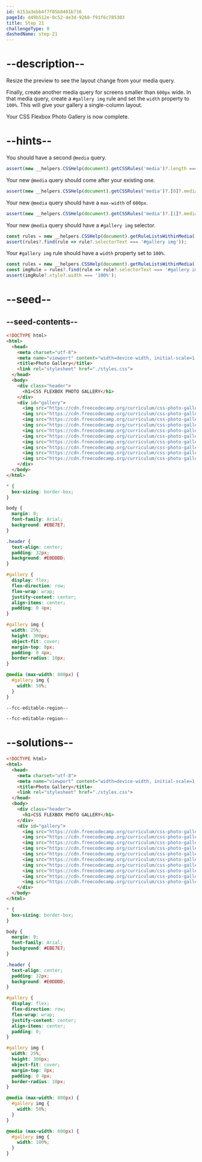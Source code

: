 ```yaml
---
id: 6153a3ebb4f7f05b8401b716
pageId: d49b512e-0c52-4e3d-9268-f91f6c785303
title: Step 21
challengeType: 0
dashedName: step-21
---
```


# --description--

Resize the preview to see the layout change from your media query.

Finally, create another media query for screens smaller than `600px` wide. In that media query, create a `#gallery img` rule and set the `width` property to `100%`. This will give your gallery a single-column layout.

Your CSS Flexbox Photo Gallery is now complete.

# --hints--

You should have a second `@media` query.

```js
assert(new __helpers.CSSHelp(document).getCSSRules('media')?.length === 2);
```

Your new `@media` query should come after your existing one.

```js
assert(new __helpers.CSSHelp(document).getCSSRules('media')?.[0]?.media?.mediaText === '(max-width: 800px)');
```

Your new `@media` query should have a `max-width` of `600px`.

```js
assert(new __helpers.CSSHelp(document).getCSSRules('media')?.[1]?.media?.mediaText === '(max-width: 600px)');
```

Your new `@media` query should have a `#gallery img` selector.

```js
const rules = new __helpers.CSSHelp(document).getRuleListsWithinMedia('(max-width: 600px)');
assert(rules?.find(rule => rule?.selectorText === '#gallery img'));
```

Your `#gallery img` rule should have a `width` property set to `100%`.

```js
const rules = new __helpers.CSSHelp(document).getRuleListsWithinMedia('(max-width: 600px)');
const imgRule = rules?.find(rule => rule?.selectorText === '#gallery img');
assert(imgRule?.style?.width === '100%');
```

# --seed--

## --seed-contents--

```html
<!DOCTYPE html>
<html>
  <head>
    <meta charset="utf-8">
    <meta name="viewport" content="width=device-width, initial-scale=1.0">
    <title>Photo Gallery</title>
    <link rel="stylesheet" href="./styles.css">
  </head>
  <body>
    <div class="header">
      <h1>CSS FLEXBOX PHOTO GALLERY</h1>
    </div>
    <div id="gallery">
      <img src="https://cdn.freecodecamp.org/curriculum/css-photo-gallery/1.jpg"/>
      <img src="https://cdn.freecodecamp.org/curriculum/css-photo-gallery/2.jpg"/>
      <img src="https://cdn.freecodecamp.org/curriculum/css-photo-gallery/3.jpg"/>
      <img src="https://cdn.freecodecamp.org/curriculum/css-photo-gallery/4.jpg"/>
      <img src="https://cdn.freecodecamp.org/curriculum/css-photo-gallery/5.jpg"/>
      <img src="https://cdn.freecodecamp.org/curriculum/css-photo-gallery/6.jpg"/>
      <img src="https://cdn.freecodecamp.org/curriculum/css-photo-gallery/7.jpg"/>
      <img src="https://cdn.freecodecamp.org/curriculum/css-photo-gallery/8.jpg"/>
      <img src="https://cdn.freecodecamp.org/curriculum/css-photo-gallery/9.jpg"/>
      <img src="https://cdn.freecodecamp.org/curriculum/css-photo-gallery/10.jpg"/>
    </div>
  </body>
</html>
```

```css
* {
  box-sizing: border-box;
}

body {
  margin: 0;
  font-family: Arial;
  background: #EBE7E7;
}

.header {
  text-align: center;
  padding: 32px;
  background: #E0DDDD;
}

#gallery {
  display: flex;
  flex-direction: row;
  flex-wrap: wrap;
  justify-content: center;
  align-items: center;
  padding: 0 4px;
}

#gallery img {
  width: 25%;
  height: 300px;
  object-fit: cover;
  margin-top: 8px;
  padding: 0 4px;
  border-radius: 10px;
}

@media (max-width: 800px) {
  #gallery img {
    width: 50%;
  }
}

--fcc-editable-region--

--fcc-editable-region--
```

# --solutions--

```html
<!DOCTYPE html>
<html>
  <head>
    <meta charset="utf-8">
    <meta name="viewport" content="width=device-width, initial-scale=1.0">
    <title>Photo Gallery</title>
    <link rel="stylesheet" href="./styles.css">
  </head>
  <body>
    <div class="header">
      <h1>CSS FLEXBOX PHOTO GALLERY</h1>
    </div>
    <div id="gallery">
      <img src="https://cdn.freecodecamp.org/curriculum/css-photo-gallery/1.jpg"/>
      <img src="https://cdn.freecodecamp.org/curriculum/css-photo-gallery/2.jpg"/>
      <img src="https://cdn.freecodecamp.org/curriculum/css-photo-gallery/3.jpg"/>
      <img src="https://cdn.freecodecamp.org/curriculum/css-photo-gallery/4.jpg"/>
      <img src="https://cdn.freecodecamp.org/curriculum/css-photo-gallery/5.jpg"/>
      <img src="https://cdn.freecodecamp.org/curriculum/css-photo-gallery/6.jpg"/>
      <img src="https://cdn.freecodecamp.org/curriculum/css-photo-gallery/7.jpg"/>
      <img src="https://cdn.freecodecamp.org/curriculum/css-photo-gallery/8.jpg"/>
      <img src="https://cdn.freecodecamp.org/curriculum/css-photo-gallery/9.jpg"/>
      <img src="https://cdn.freecodecamp.org/curriculum/css-photo-gallery/10.jpg"/>
    </div>
  </body>
</html>
```

```css
* {
  box-sizing: border-box;
}

body {
  margin: 0;
  font-family: Arial;
  background: #EBE7E7;
}

.header {
  text-align: center;
  padding: 32px;
  background: #E0DDDD;
}

#gallery {
  display: flex;
  flex-direction: row;
  flex-wrap: wrap;
  justify-content: center;
  align-items: center;
  padding: 0;
}

#gallery img {
  width: 25%;
  height: 300px;
  object-fit: cover;
  margin-top: 8px;
  padding: 0 4px;
  border-radius: 10px;
}

@media (max-width: 800px) {
  #gallery img {
    width: 50%;
  }
}

@media (max-width: 600px) {
  #gallery img {
    width: 100%;
  }
}
```
